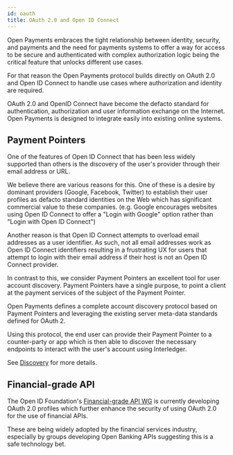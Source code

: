 ```yaml
---
id: oauth
title: OAuth 2.0 and Open ID Connect
---
```


Open Payments embraces the tight relationship between identity, security, and
payments and the need for payments systems to offer a way for access to be
secure and authenticated with complex authorization logic being the critical
feature that unlocks different use cases.

For that reason the Open Payments protocol builds directly on OAuth 2.0 and Open
ID Connect to handle use cases where authorization and identity are required.

OAuth 2.0 and OpenID Connect have become the defacto standard for
authentication, authorization and user information exchange on the Internet.
Open Payments is designed to integrate easily into existing online systems.

## Payment Pointers

One of the features of Open ID Connect that has been less widely supported than
others is the discovery of the user's provider through their email address or
URL.

We believe there are various reasons for this. One of these is a desire by
dominant providers (Google, Facebook, Twitter) to establish their user profiles
as defacto standard identities on the Web which has significant commercial value
to these companies. (e.g. Google encourages websites using Open ID Connect to
offer a "Login with Google" option rather than "Login with Open ID Connect")

Another reason is that Open ID Connect attempts to overload email addresses as a
user identifier. As such, not all email addresses work as Open ID Connect
identifiers resulting in a frustrating UX for users that attempt to login with
their email address if their host is not an Open ID Connect provider.

In contrast to this, we consider Payment Pointers an excellent tool for user
account discovery. Payment Pointers have a single purpose, to point a client at
the payment services of the subject of the Payment Pointer.

Open Payments defines a complete account discovery protocol based on Payment
Pointers and leveraging the existing server meta-data standards defined for
OAuth 2.

Using this protocol, the end user can provide their Payment Pointer to a
counter-party or app which is then able to discover the necessary endpoints to
interact with the user's account using Interledger.

See [Discovery](#discovery) for more details.

## Financial-grade API

The Open ID Foundation's [Financial-grade API WG](https://openid.net/wg/fapi/)
is currently developing OAuth 2.0 profiles which further enhance the security of
using OAuth 2.0 for the use of financial APIs.

These are being widely adopted by the financial services industry, especially by
groups developing Open Banking APIs suggesting this is a safe technology bet.